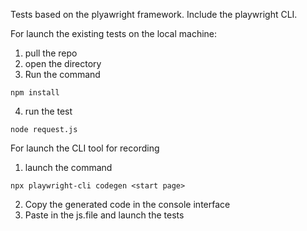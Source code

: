 Tests based on the plyawright framework.
Include the playwright CLI.

For launch the existing tests on the local machine:
1. pull the repo
2. open the directory
3. Run the command
```
npm install
```
4. run the test
```
node request.js
```


For launch the CLI tool for recording
1. launch the command
```
npx playwright-cli codegen <start page>
```
2. Copy the generated code in the console interface
3. Paste in the js.file and launch the tests